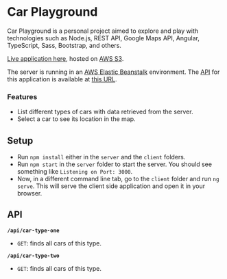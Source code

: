 # Car Playground

Car Playground is a personal project aimed to explore and play with technologies such as Node.js, REST API, Google Maps API, Angular, TypeScript, Sass, Bootstrap, and others.

[Live application here](http://car-playground.s3-website-us-east-1.amazonaws.com), hosted on [AWS S3](https://aws.amazon.com/es/s3).

The server is running in an [AWS Elastic Beanstalk](https://aws.amazon.com/es/elasticbeanstalk) environment. The [API](#api) for this application is available at [this URL](http://car-playground.us-east-1.elasticbeanstalk.com).

### Features

- List different types of cars with data retrieved from the server.
- Select a car to see its location in the map.

## Setup

- Run `npm install` either in the `server` and the `client` folders.
- Run `npm start` in the `server` folder to start the server. You should see something like `Listening on Port: 3000`.
- Now, in a different command line tab, go to the `client` folder and run `ng serve`. This will serve the client side application and open it in your browser.

## API <a id="api"></a>

**`/api/car-type-one`**

 - `GET`: finds all cars of this type.

 **`/api/car-type-two`**

 - `GET`: finds all cars of this type.
